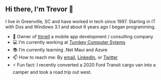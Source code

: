 ## Hi there, I'm Trevor 👋

I live in Greenville, SC and have worked in tech since 1997. Starting in IT with Dos and Windows 3.1 and about 6 years ago I began programming.

- 👔 Owner of [ttirrell](https://www.ttirrell.com) a mobile app development / consulting company
- 💻 I’m currently working at [Turnkey Computer Sytems](https://www.turnkeynet.com/)
- 📚 I’m currently learning .Net Maui and Azure
- 📫 How to reach me: By [email](ttirrell@hotmail.com), [LinkedIn](https://www.linkedin.com/in/ttirrell/), or [Twitter](https://www.twitter.com/_ttirrell)
- ⚡ Fun fact: I recently converted a 2020 Ford Transit cargo van into a camper and took a road trip out west.
<!--
**ttirrell/ttirrell** is a ✨ _special_ ✨ repository because its `README.md` (this file) appears on your GitHub profile.

Here are some ideas to get you started:

- 💻 I’m currently working at [Turnkey Computer Sytems](https://www.turnkeynet.com/)
- 📚 I’m currently learning .Net Maui and Azure
- 👯 I’m looking to collaborate on ...
- 🤔 I’m looking for help with ...
- 💬 Ask me about ...
- 📫 How to reach me: By [email](ttirrell@hotmail.com), [LinkedIn](https://www.linkedin.com/in/ttirrell/), or [Twitter](https://www.twitter.com/_ttirrell)
- ⚡ Fun fact: I recently converted a 2020 Ford Transit cargo van into a camper and took a road trip out west.
-->
